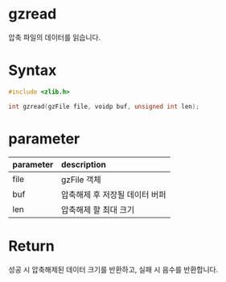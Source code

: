 # gzread

압축 파일의 데이터를 읽습니다.

# **Syntax**

```c++
#include <zlib.h>

int gzread(gzFile file, voidp buf, unsigned int len);
```

# **parameter**

| parameter | description |
| :---      | :--- |
| file | gzFile 객체 |
| buf | 압축해제 후 저장될 데이터 버퍼 |
| len | 압축해제 할 최대 크기 |

# **Return**

성공 시 압축해제된 데이터 크기를 반환하고, 실패 시 음수를 반환합니다.